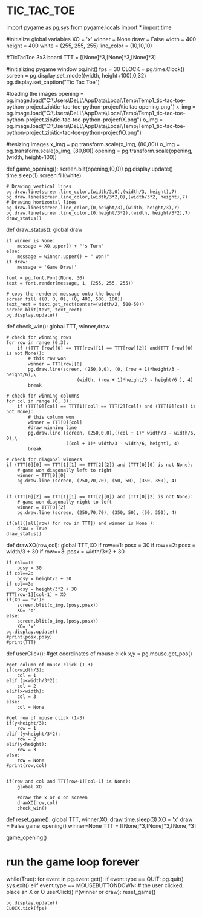 # TIC_TAC_TOE
import pygame as pg,sys
from pygame.locals import *
import time

#initialize global variables
XO = 'x'
winner = None
draw = False
width = 400
height = 400
white = (255, 255, 255)
line_color = (10,10,10)

#TicTacToe 3x3 board
TTT = [[None]*3,[None]*3,[None]*3]

#initializing pygame window
pg.init()
fps = 30
CLOCK = pg.time.Clock()
screen = pg.display.set_mode((width, height+100),0,32)
pg.display.set_caption("Tic Tac Toe")

#loading the images
opening = pg.image.load("C:\\Users\\DeLL\\AppData\\Local\\Temp\\Temp1_tic-tac-toe-python-project.zip\\tic-tac-toe-python-project\\tic tac opening.png")
x_img = pg.image.load("C:\\Users\\DeLL\\AppData\\Local\\Temp\\Temp1_tic-tac-toe-python-project.zip\\tic-tac-toe-python-project\\X.png")
o_img = pg.image.load("C:\\Users\\DeLL\\AppData\Local\\Temp\\Temp1_tic-tac-toe-python-project.zip\\tic-tac-toe-python-project\\O.png")

#resizing images
x_img = pg.transform.scale(x_img, (80,80))
o_img = pg.transform.scale(o_img, (80,80))
opening = pg.transform.scale(opening, (width, height+100))


def game_opening():
    screen.blit(opening,(0,0))
    pg.display.update()
    time.sleep(1)
    screen.fill(white)
    
    # Drawing vertical lines
    pg.draw.line(screen,line_color,(width/3,0),(width/3, height),7)
    pg.draw.line(screen,line_color,(width/3*2,0),(width/3*2, height),7)
    # Drawing horizontal lines
    pg.draw.line(screen,line_color,(0,height/3),(width, height/3),7)
    pg.draw.line(screen,line_color,(0,height/3*2),(width, height/3*2),7)
    draw_status()
    

def draw_status():
    global draw

    if winner is None:
        message = XO.upper() + "'s Turn"
    else:
        message = winner.upper() + " won!"
    if draw:
        message = 'Game Draw!'

    font = pg.font.Font(None, 30)
    text = font.render(message, 1, (255, 255, 255))

    # copy the rendered message onto the board
    screen.fill ((0, 0, 0), (0, 400, 500, 100))
    text_rect = text.get_rect(center=(width/2, 500-50))
    screen.blit(text, text_rect)
    pg.display.update()

def check_win():
    global TTT, winner,draw

    # check for winning rows
    for row in range (0,3):
        if ((TTT [row][0] == TTT[row][1] == TTT[row][2]) and(TTT [row][0] is not None)):
            # this row won
            winner = TTT[row][0]
            pg.draw.line(screen, (250,0,0), (0, (row + 1)*height/3 -height/6),\
                              (width, (row + 1)*height/3 - height/6 ), 4)
            break

    # check for winning columns
    for col in range (0, 3):
        if (TTT[0][col] == TTT[1][col] == TTT[2][col]) and (TTT[0][col] is not None):
            # this column won
            winner = TTT[0][col]
            #draw winning line
            pg.draw.line (screen, (250,0,0),((col + 1)* width/3 - width/6, 0),\
                          ((col + 1)* width/3 - width/6, height), 4)
            break

    # check for diagonal winners
    if (TTT[0][0] == TTT[1][1] == TTT[2][2]) and (TTT[0][0] is not None):
        # game won diagonally left to right
        winner = TTT[0][0]
        pg.draw.line (screen, (250,70,70), (50, 50), (350, 350), 4)
       

    if (TTT[0][2] == TTT[1][1] == TTT[2][0]) and (TTT[0][2] is not None):
        # game won diagonally right to left
        winner = TTT[0][2]
        pg.draw.line (screen, (250,70,70), (350, 50), (50, 350), 4)
    
    if(all([all(row) for row in TTT]) and winner is None ):
        draw = True
    draw_status()


def drawXO(row,col):
    global TTT,XO
    if row==1:
        posx = 30
    if row==2:
        posx = width/3 + 30
    if row==3:
        posx = width/3*2 + 30

    if col==1:
        posy = 30
    if col==2:
        posy = height/3 + 30
    if col==3:
        posy = height/3*2 + 30
    TTT[row-1][col-1] = XO
    if(XO == 'x'):
        screen.blit(x_img,(posy,posx))
        XO= 'o'
    else:
        screen.blit(o_img,(posy,posx))
        XO= 'x'
    pg.display.update()
    #print(posx,posy)
    #print(TTT)
   
    

def userClick():
    #get coordinates of mouse click
    x,y = pg.mouse.get_pos()

    #get column of mouse click (1-3)
    if(x<width/3):
        col = 1
    elif (x<width/3*2):
        col = 2
    elif(x<width):
        col = 3
    else:
        col = None
        
    #get row of mouse click (1-3)
    if(y<height/3):
        row = 1
    elif (y<height/3*2):
        row = 2
    elif(y<height):
        row = 3
    else:
        row = None
    #print(row,col)
    

    if(row and col and TTT[row-1][col-1] is None):
        global XO
        
        #draw the x or o on screen
        drawXO(row,col)
        check_win()
        
        

def reset_game():
    global TTT, winner,XO, draw
    time.sleep(3)
    XO = 'x'
    draw = False
    game_opening()
    winner=None
    TTT = [[None]*3,[None]*3,[None]*3]
    

game_opening()

# run the game loop forever
while(True):
    for event in pg.event.get():
        if event.type == QUIT:
            pg.quit()
            sys.exit()
        elif event.type == MOUSEBUTTONDOWN:
            # the user clicked; place an X or O
            userClick()
            if(winner or draw):
                reset_game()
            
    pg.display.update()
    CLOCK.tick(fps)
